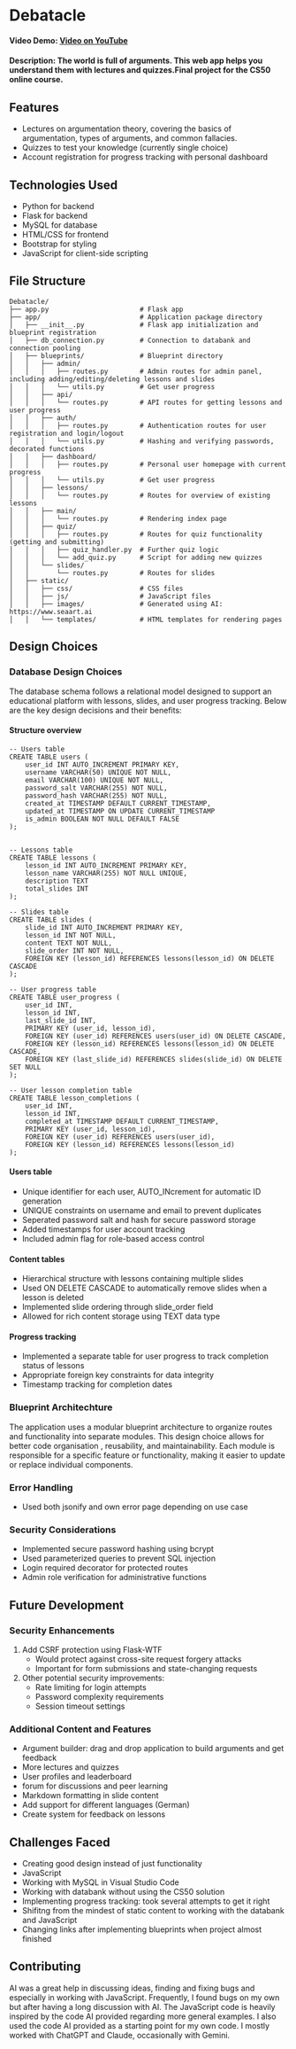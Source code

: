 # Debatacle

#### Video Demo: [Video on YouTube](https://youtu.be/HrhOVRJRuxw)

#### Description: The world is full of arguments. This web app helps you understand them with lectures and quizzes.Final project for the CS50 online course.

## Features

- Lectures on argumentation theory, covering the basics of argumentation, types of arguments, and common fallacies.
- Quizzes to test your knowledge (currently single choice)
- Account registration for progress tracking with personal dashboard

## Technologies Used

- Python for backend
- Flask for backend
- MySQL for database
- HTML/CSS for frontend
- Bootstrap for styling
- JavaScript for client-side scripting

## File Structure

```
Debatacle/
├── app.py                       # Flask app
├── app/                         # Application package directory
│   ├── __init__.py              # Flask app initialization and blueprint registration
│   ├── db_connection.py         # Connection to databank and connection pooling
│   ├── blueprints/              # Blueprint directory
│   │   ├── admin/
│   │   │   ├── routes.py        # Admin routes for admin panel, including adding/editing/deleting lessons and slides
│   │   │   └── utils.py         # Get user progress
│   │   ├── api/
│   │   │   └── routes.py        # API routes for getting lessons and user progress
│   │   ├── auth/
│   │   │   ├── routes.py        # Authentication routes for user registration and login/logout
│   │   │   └── utils.py         # Hashing and verifying passwords, decorated functions
│   │   ├── dashboard/
│   │   │   ├── routes.py        # Personal user homepage with current progress
│   │   │   └── utils.py         # Get user progress
│   │   ├── lessons/
│   │   │   └── routes.py        # Routes for overview of existing lessons
│   │   ├── main/
│   │   │   └── routes.py        # Rendering index page
│   │   ├── quiz/
│   │   │   ├── routes.py        # Routes for quiz functionality (getting and submitting)
│   │   │   ├── quiz_handler.py  # Further quiz logic
│   │   │   └── add_quiz.py      # Script for adding new quizzes
│   │   └── slides/
│   │       └── routes.py        # Routes for slides
│   ├── static/
│   │   ├── css/                 # CSS files
│   │   ├── js/                  # JavaScript files
│   │   ├── images/              # Generated using AI: https://www.seaart.ai
│   │   └── templates/           # HTML templates for rendering pages
```

## Design Choices

### Database Design Choices

The database schema follows a relational model designed to support an educational platform with lessons, slides, and user progress tracking. Below are the key design decisions and their benefits:

#### Structure overview

```MySQL
-- Users table
CREATE TABLE users (
    user_id INT AUTO_INCREMENT PRIMARY KEY,
    username VARCHAR(50) UNIQUE NOT NULL,
    email VARCHAR(100) UNIQUE NOT NULL,
    password_salt VARCHAR(255) NOT NULL,
    password_hash VARCHAR(255) NOT NULL,
    created_at TIMESTAMP DEFAULT CURRENT_TIMESTAMP,
    updated_at TIMESTAMP ON UPDATE CURRENT_TIMESTAMP
    is_admin BOOLEAN NOT NULL DEFAULT FALSE
);


-- Lessons table
CREATE TABLE lessons (
    lesson_id INT AUTO_INCREMENT PRIMARY KEY,
    lesson_name VARCHAR(255) NOT NULL UNIQUE,
    description TEXT
	total_slides INT
);

-- Slides table 
CREATE TABLE slides (
    slide_id INT AUTO_INCREMENT PRIMARY KEY,
    lesson_id INT NOT NULL,
    content TEXT NOT NULL,
    slide_order INT NOT NULL,
    FOREIGN KEY (lesson_id) REFERENCES lessons(lesson_id) ON DELETE CASCADE
);

-- User progress table 
CREATE TABLE user_progress (
    user_id INT,
    lesson_id INT,
    last_slide_id INT,
    PRIMARY KEY (user_id, lesson_id),
    FOREIGN KEY (user_id) REFERENCES users(user_id) ON DELETE CASCADE,
    FOREIGN KEY (lesson_id) REFERENCES lessons(lesson_id) ON DELETE CASCADE,
    FOREIGN KEY (last_slide_id) REFERENCES slides(slide_id) ON DELETE SET NULL
);

-- User lesson completion table
CREATE TABLE lesson_completions (
    user_id INT,
    lesson_id INT,
    completed_at TIMESTAMP DEFAULT CURRENT_TIMESTAMP,
    PRIMARY KEY (user_id, lesson_id),
    FOREIGN KEY (user_id) REFERENCES users(user_id),
    FOREIGN KEY (lesson_id) REFERENCES lessons(lesson_id)
);
```

#### Users table

- Unique identifier for each user, AUTO_INcrement for automatic ID generation
- UNIQUE constraints on username and email to prevent duplicates
- Seperated password salt and hash for secure password storage
- Added timestamps for user account tracking
- Included admin flag for role-based access control

#### Content tables

- Hierarchical structure with lessons containing multiple slides
- Used ON DELETE CASCADE to automatically remove slides when a lesson is deleted
- Implemented slide ordering through slide_order field
- Allowed for rich content storage using TEXT data type

#### Progress tracking

- Implemented a separate table for user progress to track completion status of lessons  
- Appropriate foreign key constraints for data integrity
- Timestamp tracking for completion dates

### Blueprint Architechture

The application uses a modular blueprint architecture to organize routes and functionality into separate modules. This design choice allows for better code organisation , reusability, and maintainability. Each module is responsible for a specific feature or functionality, making it easier to update or replace individual components.

### Error Handling

- Used both jsonify and own error page depending on use case

### Security Considerations

- Implemented secure password hashing using bcrypt
- Used parameterized queries to prevent SQL injection
- Login required decorator for protected routes
- Admin role verification for administrative functions

## Future Development

### Security Enhancements

1. Add CSRF protection using Flask-WTF
    - Would protect against cross-site request forgery attacks
    - Important for form submissions and state-changing requests
2. Other potential security improvements:
    - Rate limiting for login attempts
    - Password complexity requirements
    - Session timeout settings

### Additional Content and Features

- Argument builder: drag and drop application to build arguments and get feedback
- More lectures and quizzes
- User profiles and leaderboard
- forum for discussions and peer learning
- Markdown formatting in slide content
- Add support for different languages (German)
- Create system for feedback on lessons

## Challenges Faced

- Creating good design instead of just functionality
- JavaScript
- Working with MySQL in Visual Studio Code
- Working with databank without using the CS50 solution
- Implementing progress tracking: took several attempts to get it right
- Shifitng from the mindest of static content to working with the databank and JavaScript
- Changing links after implementing blueprints when project almost finished

## Contributing

AI was a great help in discussing ideas, finding and fixing bugs and especially in working with JavaScript. Frequently, I found bugs on my own but after having a long discussion with AI. The JavaScript code is heavily inspired by the code AI provided regarding more general examples. I also used the code AI provided as a starting point for my own code. I mostly worked with ChatGPT and Claude, occasionally with Gemini.
